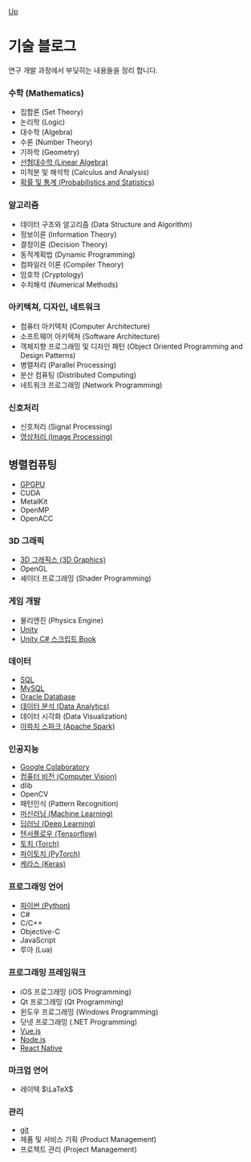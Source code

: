 [Up](../index.md)

# 기술 블로그

연구 개발 과정에서 부딪히는 내용들을 정리 합니다.


### 수학 (Mathematics)

- 집합론 (Set Theory)
- 논리학 (Logic)
- 대수학 (Algebra)
- 수론 (Number Theory)
- 기하학 (Geometry)
- [선형대수학 (Linear Algebra)](./linear_algebra/index.md)
- 미적분 및 해석학 (Calculus and Analysis)
- [확률 및 통계 (Probabilistics and Statistics)](probabilistics_and_statistics/index.md)

### 알고리즘

- 데이터 구조와 알고리즘 (Data Structure and Algorithm)
- 정보이론 (Information Theory)
- 결정이론 (Decision Theory)
- 동적계획법 (Dynamic Programming)
- 컴파일러 이론 (Compiler Theory)
- 암호학 (Cryptology)
- 수치해석 (Numerical Methods)

### 아키텍쳐, 디자인, 네트워크

- 컴퓨터 아키텍처 (Computer Architecture)
- 소프트웨어 아키텍쳐 (Software Architecture)
- 객체지향 프로그래밍 및 디자인 패턴 (Object Oriented Programming and Design Patterns)
- 병렬처리 (Parallel Processing)
- 분산 컴퓨팅 (Distributed Computing)
- 네트워크 프로그래밍 (Network Programming)

### 신호처리

- 신호처리 (Signal Processing)
- [영상처리 (Image Processing)](image_processing/index.md)

## 병렬컴퓨팅

- [GPGPU](gpgpu/index.md)
- CUDA
- MetalKit
- OpenMP
- OpenACC

### 3D 그래픽

- [3D 그래픽스 (3D Graphics)](3d_graphics/index.md)
- OpenGL
- 셰이더 프로그래밍 (Shader Programming)

### 게임 개발

- 물리엔진 (Physics Engine)
- [Unity](unity3d/index.md)
- [Unity C# 스크립트 Book](unity_csharp_script_book/index.md)

### 데이터

- [SQL](sql/index.md)
- [MySQL](mysql/index.md)
- [Oracle Database](oracle_database/index.md)
- [데이터 분석 (Data Analytics)](data_analytics/index.md)
- 데이터 시각화 (Data Visualization)
- [아파치 스파크 (Apache Spark)](apache_spark/index.md)

### 인공지능

- [Google Colaboratory](colaboratory/index.md)
- [컴퓨터 비전 (Computer Vision)](computer_vision/index.md)
- dlib
- OpenCV
- 패턴인식 (Pattern Recognition)
- [머신러닝 (Machine Learning)](machine_learning/index.md)
- [딥러닝 (Deep Learning)](deep_learning/index.md)
- [텐서플로우 (Tensorflow)](tensorflow/index.md)
- [토치 (Torch)](torch/index.md)
- [파이토치 (PyTorch)](pytorch/index.md)
- [케라스 (Keras)](keras/index.md)

### 프로그래밍 언어

- [파이썬 (Python)](python/index.md)
- C#
- C/C++
- Objective-C
- JavaScript
- 루아 (Lua)

### 프로그래밍 프레임워크

- iOS 프로그래밍 (iOS Programming)
- Qt 프로그래밍 (Qt Programming)
- 윈도우 프로그래밍 (Windows Programming)
- 닷넷 프로그래밍 (.NET Programming)
- [Vue.js](vuejs/index.md)
- [Node.js](./nodejs/index.md)
- [React Native](./react_native/index.md)

### 마크업 언어

- 레이텍 $\LaTeX$

### 관리

- [git](./git/index.md)
- 제품 및 서비스 기획 (Product Management)
- 프로젝트 관리 (Project Management)